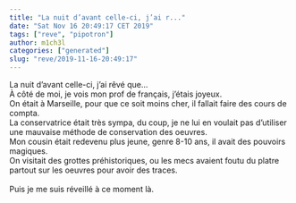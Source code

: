 ```yaml
---
title: "La nuit d’avant celle-ci, j’ai r..."
date: "Sat Nov 16 20:49:17 CET 2019"
tags: ["reve", "pipotron"]
author: m1ch3l
categories: ["generated"]
slug: "reve/2019-11-16-20:49:17"
---
```


La nuit d’avant celle-ci, j’ai rêvé que...<br>
À côté de moi, je vois mon prof de français, j’étais joyeux.<br>
On était à Marseille, pour que ce soit moins cher, il fallait faire des cours de compta.<br>
La conservatrice était très sympa, du coup, je ne lui en voulait pas d’utiliser une mauvaise méthode de conservation des oeuvres.<br>
Mon cousin était redevenu plus jeune, genre 8-10 ans, il avait des pouvoirs magiques.<br>
On visitait des grottes préhistoriques, ou les mecs avaient foutu du platre partout sur les oeuvres pour avoir des traces.<br>
<br>
Puis je me suis réveillé à ce moment là.<br>
<br>
